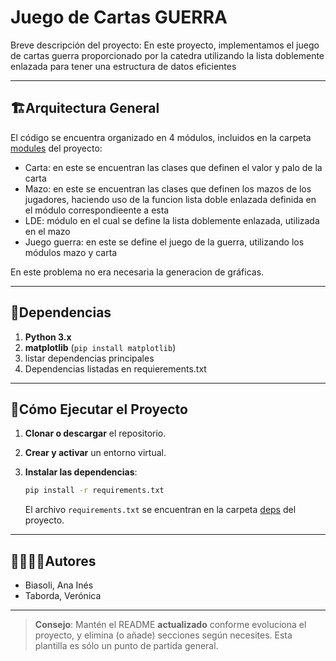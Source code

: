 # Juego de Cartas GUERRA 

Breve descripción del proyecto:
En este proyecto, implementamos el juego de cartas guerra proporcionado por la catedra utilizando la 
lista doblemente enlazada para tener una estructura de datos eficientes 

---
## 🏗Arquitectura General

El código se encuentra organizado en 4 módulos, incluidos en la carpeta [modules](./modules/) del proyecto:
   - Carta: en este se encuentran las clases que definen el valor y palo de la carta
   - Mazo: en este se encuentran las clases que definen los mazos de los jugadores, haciendo uso de la funcion 
   lista doble enlazada definida en el módulo correspondieente a esta
   - LDE: módulo en el cual se define la lista doblemente enlazada, utilizada en el mazo
   - Juego guerra: en este se define el juego de la guerra, utilizando los módulos mazo y carta 

En este problema no era necesaria la generacion de gráficas. 

---
## 📑Dependencias

1. **Python 3.x**
2. **matplotlib** (`pip install matplotlib`)
3. listar dependencias principales
4. Dependencias listadas en requierements.txt

---
## 🚀Cómo Ejecutar el Proyecto
1. **Clonar o descargar** el repositorio.

2. **Crear y activar** un entorno virtual.

3. **Instalar las dependencias**:
   ```bash
   pip install -r requirements.txt
   ```
   El archivo `requirements.txt` se encuentran en la carpeta [deps](./deps) del proyecto.

---
## 🙎‍♀️🙎‍♂️Autores

- Biasoli, Ana Inés
- Taborda, Verónica

---

> **Consejo**: Mantén el README **actualizado** conforme evoluciona el proyecto, y elimina (o añade) secciones según necesites. Esta plantilla es sólo un punto de partida general.
